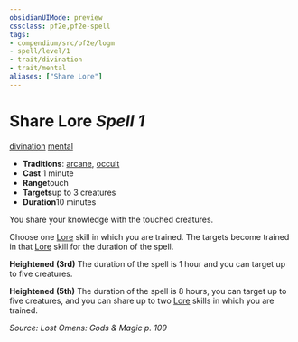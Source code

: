 ```yaml
---
obsidianUIMode: preview
cssclass: pf2e,pf2e-spell
tags:
- compendium/src/pf2e/logm
- spell/level/1
- trait/divination
- trait/mental
aliases: ["Share Lore"]
---
```

# Share Lore *Spell 1*   
[divination](rules/traits/divination.md)  [mental](rules/traits/mental.md)  

- **Traditions**: [arcane](rules/traits/arcane.md), [occult](rules/traits/occult.md)
- **Cast** 1 minute 
- **Range**touch
- **Targets**up to 3 creatures
- **Duration**10 minutes

You share your knowledge with the touched creatures.

Choose one [Lore](compendium/skills.md#Lore) skill in which you are trained. The targets become trained in that [Lore](compendium/skills.md#Lore) skill for the duration of the spell.

**Heightened (3rd)** The duration of the spell is 1 hour and you can target up to five creatures.

**Heightened (5th)** The duration of the spell is 8 hours, you can target up to five creatures, and you can share up to two [Lore](compendium/skills.md#Lore) skills in which you are trained.

*Source: Lost Omens: Gods & Magic p. 109*